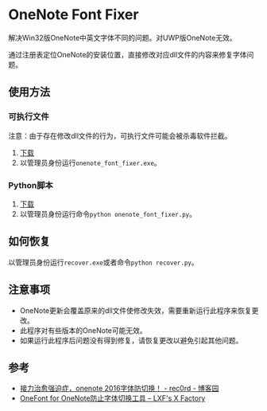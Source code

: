 # OneNote Font Fixer

解决Win32版OneNote中英文字体不同的问题。对UWP版OneNote无效。

通过注册表定位OneNote的安装位置，直接修改对应dll文件的内容来修复字体问题。

## 使用方法

### 可执行文件

注意：由于存在修改dll文件的行为，可执行文件可能会被杀毒软件拦截。

1. [下载](https://github.com/luminoleon/onenote-font-fixer/releases)
2. 以管理员身份运行`onenote_font_fixer.exe`。

### Python脚本

1. [下载](https://github.com/luminoleon/onenote-font-fixer/releases)
2. 以管理员身份运行命令`python onenote_font_fixer.py`。

## 如何恢复

以管理员身份运行`recover.exe`或者命令`python recover.py`。

## 注意事项

* OneNote更新会覆盖原来的dll文件使修改失效，需要重新运行此程序来恢复更改。
* 此程序对有些版本的OneNote可能无效。
* 如果运行此程序后问题没有得到修复，请恢复更改以避免引起其他问题。

## 参考

* [接力治愈强迫症，onenote 2016字体防切换！ - rec0rd - 博客园](https://www.cnblogs.com/rec0rd/p/14761148.html)
* [OneFont for OneNote防止字体切换工具 – LXF's X Factory](https://lxf.me/116)
